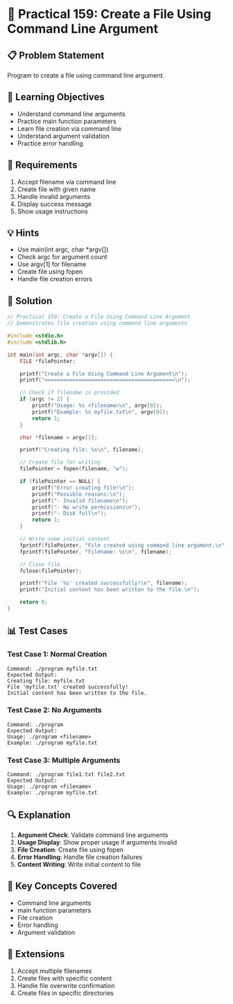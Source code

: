 # 🎯 Practical 159: Create a File Using Command Line Argument

## 📋 Problem Statement

Program to create a file using command line argument.

## 🎯 Learning Objectives

- Understand command line arguments
- Practice main function parameters
- Learn file creation via command line
- Understand argument validation
- Practice error handling

## 📝 Requirements

1. Accept filename via command line
2. Create file with given name
3. Handle invalid arguments
4. Display success message
5. Show usage instructions

## 💡 Hints

- Use main(int argc, char *argv[])
- Check argc for argument count
- Use argv[1] for filename
- Create file using fopen
- Handle file creation errors

## 🔧 Solution

```c
// Practical 159: Create a File Using Command Line Argument
// Demonstrates file creation using command line arguments

#include <stdio.h>
#include <stdlib.h>

int main(int argc, char *argv[]) {
    FILE *filePointer;

    printf("Create a File Using Command Line Argument\n");
    printf("==========================================\n");

    // Check if filename is provided
    if (argc != 2) {
        printf("Usage: %s <filename>\n", argv[0]);
        printf("Example: %s myfile.txt\n", argv[0]);
        return 1;
    }

    char *filename = argv[1];

    printf("Creating file: %s\n", filename);

    // Create file for writing
    filePointer = fopen(filename, "w");

    if (filePointer == NULL) {
        printf("Error creating file!\n");
        printf("Possible reasons:\n");
        printf("- Invalid filename\n");
        printf("- No write permissions\n");
        printf("- Disk full\n");
        return 1;
    }

    // Write some initial content
    fprintf(filePointer, "File created using command line argument.\n");
    fprintf(filePointer, "Filename: %s\n", filename);

    // Close file
    fclose(filePointer);

    printf("File '%s' created successfully!\n", filename);
    printf("Initial content has been written to the file.\n");

    return 0;
}
```

## 📊 Test Cases

### Test Case 1: Normal Creation
```
Command: ./program myfile.txt
Expected Output:
Creating file: myfile.txt
File 'myfile.txt' created successfully!
Initial content has been written to the file.
```

### Test Case 2: No Arguments
```
Command: ./program
Expected Output:
Usage: ./program <filename>
Example: ./program myfile.txt
```

### Test Case 3: Multiple Arguments
```
Command: ./program file1.txt file2.txt
Expected Output:
Usage: ./program <filename>
Example: ./program myfile.txt
```

## 🔍 Explanation

1. **Argument Check**: Validate command line arguments
2. **Usage Display**: Show proper usage if arguments invalid
3. **File Creation**: Create file using fopen
4. **Error Handling**: Handle file creation failures
5. **Content Writing**: Write initial content to file

## 🎯 Key Concepts Covered

- Command line arguments
- main function parameters
- File creation
- Error handling
- Argument validation

## 🚀 Extensions

1. Accept multiple filenames
2. Create files with specific content
3. Handle file overwrite confirmation
4. Create files in specific directories